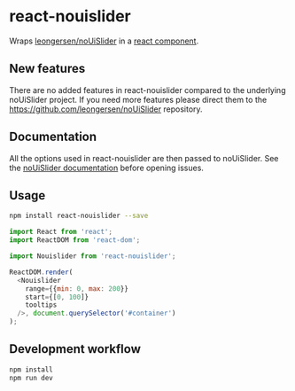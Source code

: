 # react-nouislider

Wraps [leongersen/noUiSlider](https://github.com/leongersen/noUiSlider) in a [react component](https://facebook.github.io/react/docs/component-api.html).

## New features

There are no added features in react-nouislider compared to the underlying noUiSlider project. If you need more features
please direct them to the https://github.com/leongersen/noUiSlider repository.

## Documentation

All the options used in react-nouislider are then passed to noUiSlider. See the [noUiSlider documentation](http://refreshless.com/nouislider/) before opening issues.

## Usage

```sh
npm install react-nouislider --save
```

```js
import React from 'react';
import ReactDOM from 'react-dom';

import Nouislider from 'react-nouislider';

ReactDOM.render(
  <Nouislider
    range={{min: 0, max: 200}}
    start={[0, 100]}
    tooltips
  />, document.querySelector('#container')
);
```

## Development workflow

```sh
npm install
npm run dev
```

